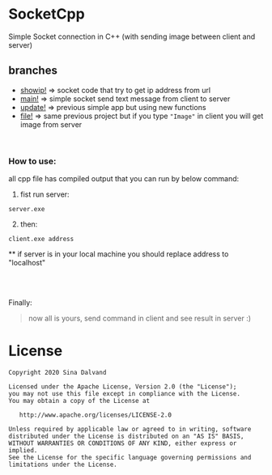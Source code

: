 # SocketCpp
Simple Socket connection in C++ (with sending image between client and server)

## branches
* [showip!](https://github.com/sinadalvand/SocketCpp/tree/base) => socket code that try to get ip address from url
* [main!](https://github.com/sinadalvand/SocketCpp/tree/file)   => simple socket send text message from client to server
* [update!](https://github.com/sinadalvand/SocketCpp/tree/showip) => previous simple app but using new functions
* [file!](https://github.com/sinadalvand/SocketCpp/tree/update)   => same previous project but if you type ``"Image"`` in client you will get image from server

</br>

### How to use:
all cpp file has compiled output that you can run by below command:

1. fist run server:

```
server.exe
```

2. then:

```
client.exe address
```

** if server is in your local machine you should replace address to "localhost"

</br>
</br>

Finally:

> now all is yours, send command in client and see result in server :)



# License

    Copyright 2020 Sina Dalvand

    Licensed under the Apache License, Version 2.0 (the "License");
    you may not use this file except in compliance with the License.
    You may obtain a copy of the License at

       http://www.apache.org/licenses/LICENSE-2.0

    Unless required by applicable law or agreed to in writing, software
    distributed under the License is distributed on an "AS IS" BASIS,
    WITHOUT WARRANTIES OR CONDITIONS OF ANY KIND, either express or implied.
    See the License for the specific language governing permissions and
    limitations under the License.

